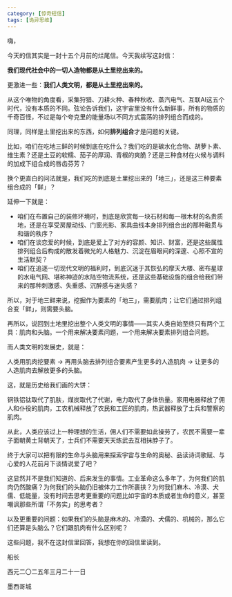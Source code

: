 ```yaml
---
category: [惊奇短信]
tags: [诡异思维]
---
```

嗨，

今天的信其实是一封十五个月前的烂尾信。今天我续写这封信：

**我们现代社会中的一切人造物都是从土里挖出来的。**

更激进一些：**我们人类文明，都是从土里挖出来的。**

从这个唯物的角度看，采集狩猎、刀耕火种、春种秋收、蒸汽电气、互联AI这五个时代，没有本质的不同。弦论告诉我们，这宇宙里没有什么新鲜事，所有的物质的千奇百怪，不过是每个夸克里的能量场以不同方式震荡的排列组合而成的。

同理，同样是土里挖出来的东西，如何**排列组合**才是问题的关键。

比如，咱们在吃地三鲜的时候到底在吃什么？我们吃的是碳水化合物、胡萝卜素、维生素？还是土豆的软糯、茄子的厚润、青椒的爽脆？还是三种食材在火候与调料的加成下组合成的唇齿芬芳？

换个更直白的问法就是，我们吃的到底是土里挖出来的「地三」，还是这三种要素组合成的「鲜」？

延伸一下就是：

- 咱们在布置自己的装修环境时，到底是欣赏每一块石材和每一根木材的名贵质地，还是在享受房屋动线、门窗光影、家具曲线本身排列组合出的那种融贯与和谐的秩序？
- 咱们在谈恋爱的时候，到底是爱上了对方的容颜、知识、财富，还是这些属性排列组合后构成的散发着微光的人格魅力、沉淀在眉眼间的深邃、心照不宣的生活默契？
- 咱们在追逐一切现代文明的福利时，到底沉迷于其恢弘的摩天大楼、密布星球的水电气网、堪称神迹的水陆空物流系统，还是这些基础设施的组合给我们带来的那种刺激感、失重感、沉醉感与迷失感？

所以，对于地三鲜来说，挖掘作为要素的「地三」，需要肌肉；让它们通过排列组合变「鲜」，则需要头脑。

再所以，说回到土地里挖出整个人类文明的事情——其实人类自始至终只有两个工具：肌肉和头脑。一个用来解决要素问题，一个用来解决要素排列组合问题。

而人类文明的发展史，就是：

人类用肌肉挖要素 → 再用头脑去排列组合要素产生更多的人造肌肉 → 让更多的人造肌肉去解放更多的头脑。

这，就是历史给我们画的大饼：

铜铁铝钛取代了肌肤，煤炭取代了代谢，电力取代了身体热量。家用电器释放了佣人和仆役的肌肉，工农机械释放了农民和工匠的肌肉，热武器释放了士兵和警察的肌肉。

从此，人类应该过上一种理想的生活，佣人们不需要如此操劳了，农民不需要一辈子面朝黄土背朝天了，士兵们不需要天天练武去互相抹脖子了。

终于大家可以把有限的生命与头脑用来探索宇宙与生命的奥秘、品读诗词歌赋、与心爱的人花前月下谈情说爱了吧？

这显然并不是我们知道的、后来发生的事情。工业革命这么多年了，为何我们的肌肉仍然酸痛？为何我们的头脑仍旧被体力工作所裹挟？为何我们麻木、冷漠、犬儒、低能量，没有时间去思考更重要的问题比如宇宙的本质或者生命的意义，甚至嘲讽那些所谓「不务实」的思考者？

以及更重要的问题：如果我们的头脑是麻木的、冷漠的、犬儒的、机械的，那么它们还算是头脑么？它们跟肌肉有什么区别呢？

这些问题，我不在这封信里回答，我想在你的回信里读到。

船长

西元二〇二五年三月二十一日

墨西哥城